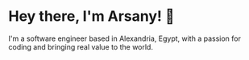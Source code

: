 # Hey there, I'm Arsany! 👋

I'm a software engineer based in Alexandria, Egypt, with a passion for coding and bringing real value to the world.

